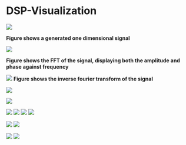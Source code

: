 # DSP-Visualization

![](Results/1-D%20signal.png)

   **Figure shows a generated one dimensional signal**
   
   

![](Results/FFT.png)

  **Figure shows the FFT of the signal, displaying both the amplitude and phase against frequency**



![](Results/inv_ft.png)
  **Figure shows the inverse fourier transform of the signal**

![](Results/complex_sig.png)

![](Results/inv_fft.png)

![](Images/lake.jpg)
![](Results/lake_lp_filter.png)
![](Results/lake_amp.png)
![](Results/lake_phase.png)

![](Results/lake_compress.png)
![](Results/lake_whitened.png)

![](Images/cat.jpg)
![](Results/snow_edge.png)

[](Results/snow_fb1.png)

[](Results/snow_fb2.png)

[](Results/snow_combo_fb.png)






